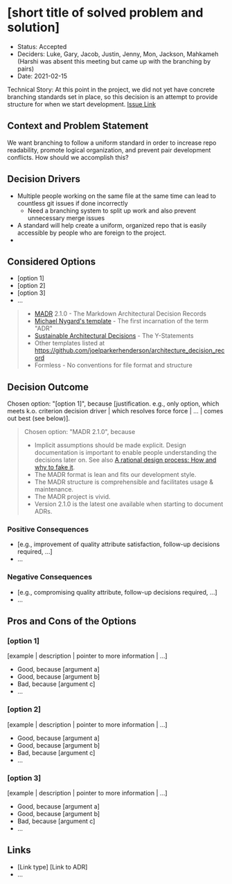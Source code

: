# [short title of solved problem and solution]

* Status: Accepted
* Deciders: Luke, Gary, Jacob, Justin, Jenny, Mon, Jackson, Mahkameh (Harshi was absent this meeting but came up with the branching by pairs)
* Date: 2021-02-15

Technical Story: At this point in the project, we did not yet have concrete branching standards set in place,
so this decision is an attempt to provide structure for when we start development.
[Issue Link](https://github.com/19lmyers/cse110-w21-group14/issues/37)

## Context and Problem Statement

We want branching to follow a uniform standard in order to increase repo readability, promote logical organization, and prevent pair development conflicts. How should we accomplish this?

## Decision Drivers

- Multiple people working on the same file at the same time can lead to countless git issues if done incorrectly
  - Need a branching system to split up work and also prevent unnecessary merge issues
- A standard will help create a uniform, organized repo that is easily accessible by people who are foreign to the project.
- 

## Considered Options

* [option 1]
* [option 2]
* [option 3]
* … <!-- numbers of options can vary -->
> * [MADR](https://adr.github.io/madr/) 2.1.0 - The Markdown Architectural Decision Records
> * [Michael Nygard's template](http://thinkrelevance.com/blog/2011/11/15/documenting-architecture-decisions) - The first incarnation of the term "ADR"
> * [Sustainable Architectural Decisions](https://www.infoq.com/articles/sustainable-architectural-design-decisions) - The Y-Statements
> * Other templates listed at <https://github.com/joelparkerhenderson/architecture_decision_record>
> * Formless - No conventions for file format and structure

## Decision Outcome

Chosen option: "[option 1]", because [justification. e.g., only option, which meets k.o. criterion decision driver | which resolves force force | … | comes out best (see below)].
> Chosen option: "MADR 2.1.0", because
>
> * Implicit assumptions should be made explicit.
>  Design documentation is important to enable people understanding the decisions later on.
>  See also [A rational design process: How and why to fake it](https://doi.org/10.1109/TSE.1986.6312940).
> * The MADR format is lean and fits our development style.
> * The MADR structure is comprehensible and facilitates usage & maintenance.
> * The MADR project is vivid.
> * Version 2.1.0 is the latest one available when starting to document ADRs.

### Positive Consequences <!-- optional -->

* [e.g., improvement of quality attribute satisfaction, follow-up decisions required, …]
* …

### Negative Consequences <!-- optional -->

* [e.g., compromising quality attribute, follow-up decisions required, …]
* …

## Pros and Cons of the Options <!-- optional -->

### [option 1]

[example | description | pointer to more information | …] <!-- optional -->

* Good, because [argument a]
* Good, because [argument b]
* Bad, because [argument c]
* … <!-- numbers of pros and cons can vary -->

### [option 2]

[example | description | pointer to more information | …] <!-- optional -->

* Good, because [argument a]
* Good, because [argument b]
* Bad, because [argument c]
* … <!-- numbers of pros and cons can vary -->

### [option 3]

[example | description | pointer to more information | …] <!-- optional -->

* Good, because [argument a]
* Good, because [argument b]
* Bad, because [argument c]
* … <!-- numbers of pros and cons can vary -->

## Links <!-- optional -->

* [Link type] [Link to ADR] <!-- example: Refined by [ADR-0005](0005-example.md) -->
* … <!-- numbers of links can vary -->
